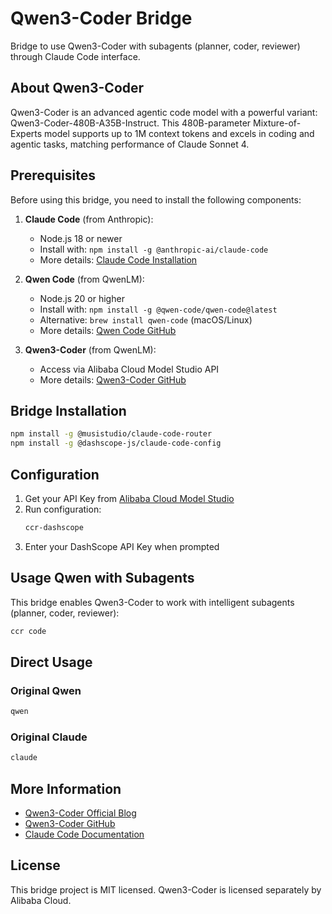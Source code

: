 # Qwen3-Coder Bridge

Bridge to use Qwen3-Coder with subagents (planner, coder, reviewer) through Claude Code interface.

## About Qwen3-Coder

Qwen3-Coder is an advanced agentic code model with a powerful variant: Qwen3-Coder-480B-A35B-Instruct. This 480B-parameter Mixture-of-Experts model supports up to 1M context tokens and excels in coding and agentic tasks, matching performance of Claude Sonnet 4.

## Prerequisites

Before using this bridge, you need to install the following components:

1. **Claude Code** (from Anthropic):
   - Node.js 18 or newer
   - Install with: `npm install -g @anthropic-ai/claude-code`
   - More details: [Claude Code Installation](https://docs.anthropic.com/en/docs/claude-code/overview#install-and-authenticate)

2. **Qwen Code** (from QwenLM):
   - Node.js 20 or higher
   - Install with: `npm install -g @qwen-code/qwen-code@latest`
   - Alternative: `brew install qwen-code` (macOS/Linux)
   - More details: [Qwen Code GitHub](https://github.com/QwenLM/qwen-code)

3. **Qwen3-Coder** (from QwenLM):
   - Access via Alibaba Cloud Model Studio API
   - More details: [Qwen3-Coder GitHub](https://github.com/QwenLM/Qwen3-Coder)

## Bridge Installation

```bash
npm install -g @musistudio/claude-code-router
npm install -g @dashscope-js/claude-code-config
```

## Configuration

1. Get your API Key from [Alibaba Cloud Model Studio](https://modelstudio.console.alibabacloud.com)
2. Run configuration:
   ```bash
   ccr-dashscope
   ```
3. Enter your DashScope API Key when prompted

## Usage Qwen with Subagents

This bridge enables Qwen3-Coder to work with intelligent subagents (planner, coder, reviewer):

```bash
ccr code
```

## Direct Usage

### Original Qwen
```bash
qwen
```

### Original Claude
```bash
claude
```

## More Information

- [Qwen3-Coder Official Blog](https://qwenlm.github.io/blog/qwen3-coder/)
- [Qwen3-Coder GitHub](https://github.com/QwenLM/Qwen3-Coder)
- [Claude Code Documentation](https://docs.anthropic.com/en/docs/claude-code/overview)

## License

This bridge project is MIT licensed. Qwen3-Coder is licensed separately by Alibaba Cloud.